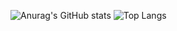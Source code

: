 ![Anurag's GitHub stats](https://github-readme-stats.vercel.app/api?username=anfernan3&hide=issues&show_icons=truetrue&theme=radical) ![Top Langs](https://github-readme-stats.vercel.app/api/top-langs/?username=anfernan3&card_width=250&langs_count=6&layout=compact&theme=tokyonight)
<!--
**anfernan3** is a ✨ _special_ ✨ repository because its `README.md` (this file) appears on your GitHub profile.
Here are some ideas to get you started:
- 🔭 I’m currently working on ...
- 🌱 I’m currently learning ...
- 👯 I’m looking to collaborate on ...
- 🤔 I’m looking for help with ...
- 💬 Ask me about ...
- 📫 How to reach me: ...
- 😄 Pronouns: ...
- ⚡ Fun fact: ...
- Para mostar tarjetas de los repositorios https://github.com/anuraghazra/github-readme-stats/blob/master/docs/readme_es.md
  ![Readme Card](https://github-readme-stats.vercel.app/api/pin/?username=Peter-OC&repo=proyecto&theme=aura)
  ![Readme Card](https://github-readme-stats.vercel.app/api/pin/?username=Peter-OC&repo=Bootcapm&theme=radical)
- Iconos de programas y lenguajes
    ![HTML5](https://img.icons8.com/color/48/000000/html-5--v1.png)
    ![CSS3](https://img.icons8.com/color/48/000000/css3.png)
    ![Bootstrap](https://img.icons8.com/color/48/000000/bootstrap.png)
    ![JavaScript](https://img.icons8.com/color/48/000000/javascript--v1.png)
    ![Angular](https://img.icons8.com/external-tal-revivo-color-tal-revivo/48/000000/external-angular-a-typescript-based-open-source-web-application-framework-logo-color-tal-revivo.png)
    ![Java](https://img.icons8.com/color/48/000000/java-coffee-cup-logo--v1.png)
    ![Spring](https://img.icons8.com/color/48/000000/spring-logo.png)
    ![Redis](https://img.icons8.com/color/48/000000/redis.png)
    ![PHP](https://img.icons8.com/color/48/000000/php.png)
    ![MySQL](https://img.icons8.com/color/48/000000/mysql-logo.png)
    ![Git](https://img.icons8.com/color/48/000000/git.png)
    ![GitHub](https://img.icons8.com/color/48/000000/github--v1.png)
    ![Postman](https://img.icons8.com/external-tal-revivo-color-tal-revivo/48/000000/external-postman-is-the-only-complete-api-development-environment-logo-color-tal-revivo.png)
    ![VirtualBox](https://img.icons8.com/fluency/48/000000/virtualbox--v1.png)
    ![VSCode](https://img.icons8.com/color/48/000000/visual-studio-code-2019.png)
    ![Photoshop](https://img.icons8.com/fluency/48/000000/adobe-photoshop.png)
    ![Windows](https://img.icons8.com/color/48/000000/windows-logo.png)
- Otro cuadro de stats pero distinto diseño http://github-readme-streak-stats.herokuapp.com/demo/
  ![GitHub Streak](http://github-readme-streak-stats.herokuapp.com?user=Peter-OC&theme=radical&date_format=j%20M%5B%20Y%5D&fire=1DDD96)
-->
